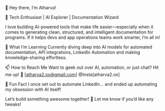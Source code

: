 👋 Hey there, I’m Atharva!

🚀 Tech Enthusiast | AI Explorer | Documentation Wizard

I love building AI-powered tools that make life easier—especially when it comes to generating clean, structured, and intelligent documentation for programs. If it helps devs and app operations teams work smarter, I’m all in!

🌱 What I’m Learning
Currently diving deep into AI models for automated documentation, API integrations, LinkedIn Automation and making knowledge-sharing effortless.

📫 How to Reach Me
Want to geek out over AI, automation, or just chat? Hit me up! 📩 [atharva2.ox@gmail.com] @Insta[atharva2.ox]

🎉 Fun Fact
I once set out to automate LinkedIn… and ended up automating my obsession with AI itself!

Let’s build something awesome together! 🚀
Let me know if you’d like any tweaks!
